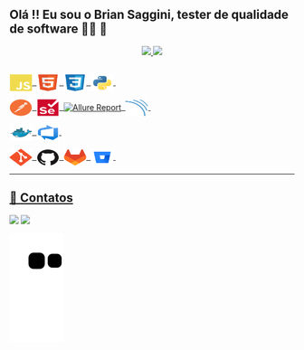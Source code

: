 ## Olá !! Eu sou o Brian Saggini, tester de qualidade de software 👨‍💻 🐞



<div align="center">
  <a href="https://github.com/saggini">
  <img height="180em" src="https://github-readme-stats.vercel.app/api?username=saggini&show_icons=true&theme=dracula&include_all_commits=true&count_private=true"/>
  <img height="180em" src="https://github-readme-stats.vercel.app/api/top-langs/?username=saggini&layout=compact&langs_count=7&theme=dracula"/>
</div>
  
   
<div style="display: inline_block"><br>

  <!-- 🚀 Linguagens -->
  <img align="center" alt="JavaScript" height="30" width="40"
    src="https://raw.githubusercontent.com/devicons/devicon/master/icons/javascript/javascript-plain.svg">&nbsp;
  <img align="center" alt="HTML5" height="30" width="40"
    src="https://raw.githubusercontent.com/devicons/devicon/master/icons/html5/html5-original.svg">&nbsp;
  <img align="center" alt="CSS3" height="30" width="40"
    src="https://raw.githubusercontent.com/devicons/devicon/master/icons/css3/css3-original.svg">&nbsp;
  <img align="center" alt="Python" height="30" width="40"
    src="https://raw.githubusercontent.com/devicons/devicon/master/icons/python/python-original.svg">&nbsp;



  <!-- 🧪 Testes -->
  <img align="center" alt="Postman" height="30" width="40"
    src="https://raw.githubusercontent.com/devicons/devicon/master/icons/postman/postman-original.svg">&nbsp;
  <img align="center" alt="Selenium" height="30" width="40"
    src="https://raw.githubusercontent.com/devicons/devicon/master/icons/selenium/selenium-original.svg">&nbsp;
  <img align="center" alt="Allure Report" height="30" width="40"
    src="https://avatars.githubusercontent.com/u/5879127?s=200&v=4">&nbsp;
  <img align="center" alt="SonarQube" height="30" width="40"
    src="https://raw.githubusercontent.com/devicons/devicon/master/icons/sonarqube/sonarqube-original.svg">&nbsp;



  <!-- ⚙️ DevOps / CI/CD -->
  <img align="center" alt="Docker" height="30" width="40"
    src="https://raw.githubusercontent.com/devicons/devicon/master/icons/docker/docker-original.svg">&nbsp;
  <img align="center" alt="Azure Pipelines" height="30" width="40"
    src="https://raw.githubusercontent.com/devicons/devicon/master/icons/azuredevops/azuredevops-original.svg">&nbsp;



  <!-- 🔧 Controle de Versão -->
  <img align="center" alt="Git" height="30" width="40"
    src="https://raw.githubusercontent.com/devicons/devicon/master/icons/git/git-original.svg">&nbsp;
  <img align="center" alt="GitHub" height="30" width="40"
    src="https://raw.githubusercontent.com/devicons/devicon/master/icons/github/github-original.svg">&nbsp;
  <img align="center" alt="GitLab" height="30" width="40"
    src="https://raw.githubusercontent.com/devicons/devicon/master/icons/gitlab/gitlab-original.svg">&nbsp;
  <img align="center" alt="Bitbucket" height="30" width="40"
    src="https://raw.githubusercontent.com/devicons/devicon/master/icons/bitbucket/bitbucket-original.svg">&nbsp;

</div>


  
  ---
  
  ## 📱 Contatos
  
  <div>
    <a href = "mailto:briansaggini@gmail.com"><img src="https://img.shields.io/badge/Gmail-D14836?style=for-the-badge&logo=gmail&logoColor=white" target="_blank"></a>
  <a href="https://www.linkedin.com/in/briansagini/" target="_blank"><img src="https://img.shields.io/badge/-LinkedIn-%230077B5?style=for-the-badge&logo=linkedin&logoColor=white" target="_blank"></a> 
  </div>

  ![Snake animation](https://github.com/Saggini/Saggini/blob/output/github-contribution-grid-snake.svg)
